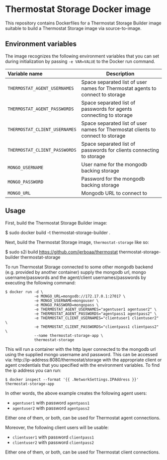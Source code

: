 Thermostat Storage Docker image
=============================

This repository contains Dockerfiles for a Thermostat Storage Builder image
suitable to build a Thermostat Storage image via source-to-image.

Environment variables
---------------------------------

The image recognizes the following environment variables that you can set during
initialization by passing `-e VAR=VALUE` to the Docker run command.

|    Variable name               |    Description                              |
| :----------------------------- | -----------------------------------------   |
|  `THERMOSTAT_AGENT_USERNAMES`  | Space separated list of user names for Thermostat agents to connect to storage |
|  `THERMOSTAT_AGENT_PASSWORDS`  | Space separated list of passwords for agents connecting to storage   |
|  `THERMOSTAT_CLIENT_USERNAMES` | Space separated list of user names for Thermostat clients to connect to storage |
|  `THERMOSTAT_CLIENT_PASSWORDS` | Space separated list of passwords for clients connecting to storage  |
|  `MONGO_USERNAME`              | User name for the mongodb backing storage   |
|  `MONGO_PASSWORD`              | Password for the mongodb backing storage    |
|  `MONGO_URL`                   | Mongodb URL to connect to                   |

Usage
---------------------------------

First, build the Thermostat Storage Builder image:

$ sudo docker build -t thermostat-storage-builder .

Next, build the Thermostat Storage image, `thermostat-storage` like so:

$ sudo s2i build https://github.com/jerboaa/thermostat thermostat-storage-builder thermostat-storage

To run Thermostat Storage connected to some other mongodb backend (e.g. provided by
another container) supply the mongodb url, mongo username/passwords and the agent/client
usernames/passwords by executing the following command:

```
$ docker run -d \
             -e MONGO_URL=mongodb://172.17.0.1:27017 \
             -e MONGO_USERNAME=mongouser \
             -e MONGO_PASSWORD=mongopass \
             -e THERMOSTAT_AGENT_USERNAMES="agentuser1 agentuser2" \
             -e THERMOSTAT_AGENT_PASSWORDS="agentpass1 agentpass2" \
             -e THERMOSTAT_CLIENT_USERNAMES="clientuser1 clientuser2" \
             -e THERMOSTAT_CLIENT_PASSWORDS="clientpass1 clientpass2" \
             --name thermostat-storage-app \
             thermostat-storage
```

This will run a container with the http layer connected to the mongodb url using
the supplied mongo username and password. This can be accessed via:
http://ip-address:8080/thermostat/storage with the appropriate client or
agent credentials that you specified with the environment variables. To find the
ip address you can run:

```
$ docker inspect --format '{{ .NetworkSettings.IPAddress }}' thermostat-storage-app
```

In other words, the above example creates the following agent users:

- `agentuser1` with password `agentpass1`
- `agentuser2` with password `agentpass2`

Either one of them, or both, can be used for Thermostat agent connections.

Moreover, the following client users will be usable:

- `clientuser1` with password `clientpass1`
- `clientuser2` with password `clientpass2`

Either one of them, or both, can be used for Thermostat client connections.
